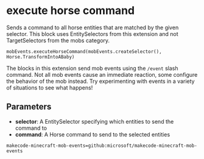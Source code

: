# execute horse command

Sends a command to all horse entities that are matched by the given selector. This
block uses EntitySelectors from this extension and not TargetSelectors from the mobs
category.

```sig
mobEvents.executeHorseCommand(mobEvents.createSelector(), Horse.TransformIntoABaby)
```

The blocks in this extension send mob events using the `/event` slash command. Not all mob
events cause an immediate reaction, some configure the behavior of the mob instead. Try
experimenting with events in a variety of situations to see what happens!

## Parameters

* **selector**: A EntitySelector specifying which entities to send the command to
* **command**: A Horse command to send to the selected entities

```package
makecode-minecraft-mob-events=github:microsoft/makecode-minecraft-mob-events
```
